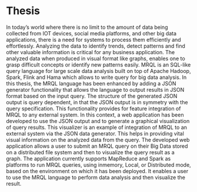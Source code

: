# Thesis
In today’s world where there is no limit to the amount of data being collected from IOT devices, social media platforms, and other big data applications, there is a need for systems to process them efficiently and effortlessly. Analyzing the data to identify trends, detect patterns and find other valuable information is critical for any business application. The analyzed data when produced in visual format like graphs, enables one to grasp difficult concepts or identify new patterns easily. MRQL is an SQL-like query language for large scale data analysis built on top of Apache Hadoop, Spark, Flink and Hama which allows to write query for big data analysis. In this thesis, the MRQL language has been enhanced by adding a JSON generator functionality that allows the language to output results in JSON format based on the input query. The structure of the generated JSON output is query dependent, in that the JSON output is in symmetry with the query specification. This functionality provides for feature integration of MRQL to any external system. In this context, a web application has been developed to use the JSON output and to generate a graphical visualization of query results. This visualizer is an example of integration of MRQL to an external system via the JSON data generator. This helps in providing vital visual information on the analyzed data from the query. The developed web application allows a user to submit an MRQL query on their Big Data stored on a distributed file system and then to visualize the query result as a graph. The application currently supports MapReduce and Spark as platforms to run MRQL queries, using inmemory, Local, or Distributed mode, based on the environment on which it has been deployed. It enables a user to use the MRQL language to perform data analysis and then visualize the result.

